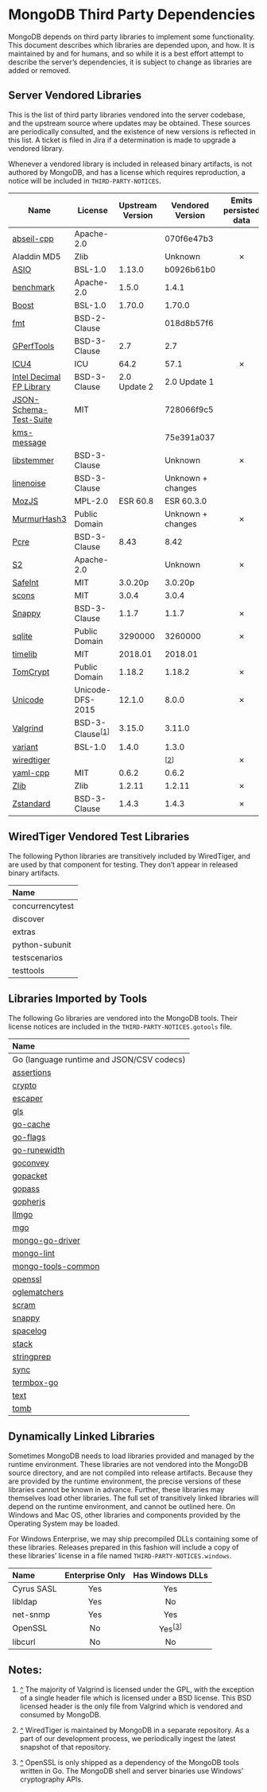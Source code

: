 # MongoDB Third Party Dependencies

MongoDB depends on third party libraries to implement some
functionality. This document describes which libraries are depended
upon, and how. It is maintained by and for humans, and so while it is a
best effort attempt to describe the server’s dependencies, it is subject
to change as libraries are added or removed.

## Server Vendored Libraries

This is the list of third party libraries vendored into the server
codebase, and the upstream source where updates may be obtained. These
sources are periodically consulted, and the existence of new versions is
reflected in this list. A ticket is filed in Jira if a determination is
made to upgrade a vendored library.

Whenever a vendored library is included in released binary artifacts, is
not authored by MongoDB, and has a license which requires reproduction,
a notice will be included in
`THIRD-PARTY-NOTICES`.

| Name                       | License           | Upstream Version | Vendored Version  | Emits persisted data | Distributed in Release Binaries |
| ---------------------------| ----------------- | ---------------- | ------------------| :------------------: | :-----------------------------: |
| [abseil-cpp]               | Apache-2.0        |                  | 070f6e47b3        |                      |                ✗                |
| Aladdin MD5                | Zlib              |                  | Unknown           |          ✗           |                ✗                |
| [ASIO]                     | BSL-1.0           | 1.13.0           | b0926b61b0        |                      |                ✗                |
| [benchmark]                | Apache-2.0        | 1.5.0            | 1.4.1             |                      |                                 |
| [Boost]                    | BSL-1.0           | 1.70.0           | 1.70.0            |                      |                ✗                |
| [fmt]                      | BSD-2-Clause      |                  | 018d8b57f6        |                      |                ✗                |
| [GPerfTools]               | BSD-3-Clause      | 2.7              | 2.7               |                      |                ✗                |
| [ICU4]                     | ICU               | 64.2             | 57.1              |          ✗           |                ✗                |
| [Intel Decimal FP Library] | BSD-3-Clause      | 2.0 Update 2     | 2.0 Update 1      |                      |                ✗                |
| [JSON-Schema-Test-Suite]   | MIT               |                  | 728066f9c5        |                      |                                 |
| [kms-message]              |                   |                  | 75e391a037        |                      |                ✗                |
| [libstemmer]               | BSD-3-Clause      |                  | Unknown           |          ✗           |                ✗                |
| [linenoise]                | BSD-3-Clause      |                  | Unknown + changes |                      |                ✗                |
| [MozJS]                    | MPL-2.0           | ESR 60.8         | ESR 60.3.0        |                      |                ✗                |
| [MurmurHash3]              | Public Domain     |                  | Unknown + changes |          ✗           |                ✗                |
| [Pcre]                     | BSD-3-Clause      | 8.43             | 8.42              |                      |                ✗                |
| [S2]                       | Apache-2.0        |                  | Unknown           |          ✗           |                ✗                |
| [SafeInt]                  | MIT               | 3.0.20p          | 3.0.20p           |                      |                                 |
| [scons]                    | MIT               | 3.0.4            | 3.0.4             |                      |                                 |
| [Snappy]                   | BSD-3-Clause      | 1.1.7            | 1.1.7             |          ✗           |                ✗                |
| [sqlite]                   | Public Domain     | 3290000          | 3260000           |          ✗           |                ✗                |
| [timelib]                  | MIT               | 2018.01          | 2018.01           |                      |                ✗                |
| [TomCrypt]                 | Public Domain     | 1.18.2           | 1.18.2            |          ✗           |                ✗                |
| [Unicode]                  | Unicode-DFS-2015  | 12.1.0           | 8.0.0             |          ✗           |                ✗                |
| [Valgrind]                 | BSD-3-Clause<sup>\[<a href="#note_vg" id="ref_vg">1</a>]</sup> | 3.15.0 | 3.11.0 | |             ✗                |
| [variant]                  | BSL-1.0           | 1.4.0            | 1.3.0             |                      |                ✗                |
| [wiredtiger]               |                   |                  | <sup>\[<a href="#note_wt" id="ref_wt">2</a>]</sup> | ✗ |  ✗                |
| [yaml-cpp]                 | MIT               | 0.6.2            | 0.6.2             |                      |                ✗                |
| [Zlib]                     | Zlib              | 1.2.11           | 1.2.11            |          ✗           |                ✗                |
| [Zstandard]                | BSD-3-Clause      | 1.4.3            | 1.4.3             |          ✗           |                ✗                |

[abseil-cpp]: https://github.com/abseil/abseil-cpp
[ASIO]: https://github.com/chriskohlhoff/asio
[benchmark]: https://github.com/google/benchmark
[Boost]: http://www.boost.org/
[fmt]: http://fmtlib.net/
[GPerfTools]: https://github.com/gperftools/gperftools
[ICU4]: http://site.icu-project.org/download/
[Intel Decimal FP Library]: https://software.intel.com/en-us/articles/intel-decimal-floating-point-math-library
[JSON-Schema-Test-Suite]: https://github.com/json-schema-org/JSON-Schema-Test-Suite
[kms-message]: https://github.com/mongodb-labs/kms-message
[libstemmer]: https://github.com/snowballstem/snowball
[linenoise]: https://github.com/antirez/linenoise
[MozJS]: https://www.mozilla.org/en-US/security/known-vulnerabilities/firefox-esr
[MurmurHash3]: https://github.com/aappleby/smhasher/blob/master/src/MurmurHash3.cpp
[Pcre]: http://www.pcre.org/
[S2]: https://github.com/google/s2geometry
[SafeInt]: https://github.com/dcleblanc/SafeInt
[scons]: https://github.com/SCons/scons
[Snappy]: https://github.com/google/snappy/releases
[sqlite]: https://sqlite.org/
[timelib]: https://github.com/derickr/timelib
[TomCrypt]: https://github.com/libtom/libtomcrypt/releases
[Unicode]: http://www.unicode.org/versions/enumeratedversions.html
[Valgrind]: http://valgrind.org/downloads/current.html
[variant]: https://github.com/mpark/variant
[wiredtiger]: https://github.com/wiredtiger/wiredtiger
[yaml-cpp]: https://github.com/jbeder/yaml-cpp/releases
[Zlib]: https://zlib.net/
[Zstandard]: https://github.com/facebook/zstd

## WiredTiger Vendored Test Libraries

The following Python libraries are transitively included by WiredTiger,
and are used by that component for testing. They don’t appear in
released binary artifacts.

| Name            |
| :-------------- |
| concurrencytest |
| discover        |
| extras          |
| python-subunit  |
| testscenarios   |
| testtools       |

## Libraries Imported by Tools

The following Go libraries are vendored into the MongoDB tools. Their
license notices are included in the `THIRD-PARTY-NOTICES.gotools` file.

| Name                                                                |
| :------------------------------------------------------------------ |
| Go (language runtime and JSON/CSV codecs)                           |
| [assertions](https://github.com/smartystreets/assertions)           |
| [crypto](https://golang.org/x/crypto)                               |
| [escaper](https://github.com/10gen/escaper)                         |
| [gls](https://github.com/jtolds/gls)                                |
| [go-cache](https://github.com/patrickmn/go-cache)                   |
| [go-flags](https://github.com/jessevdk/go-flags)                    |
| [go-runewidth](https://github.com/mattn/go-runewidth)               |
| [goconvey](https://github.com/smartystreets/goconvey)               |
| [gopacket](https://github.com/google/gopacket)                      |
| [gopass](https://github.com/howeyc/gopass)                          |
| [gopherjs](https://github.com/gopherjs/gopherjs)                    |
| [llmgo](https://github.com/10gen/llmgo)                             |
| [mgo](https://github.com/10gen/mgo)                                 |
| [mongo-go-driver](https://github.com/mongodb/mongo-go-driver)       |
| [mongo-lint](https://github.com/3rf/mongo-lint)                     |
| [mongo-tools-common](https://github.com/mongodb/mongo-tools-common) |
| [openssl](https://github.com/10gen/openssl)                         |
| [oglematchers](https://github.com/jacobsa/oglematchers)             |
| [scram](https://github.com/xdg/scram)                               |
| [snappy](https://github.com/golang/snappy)                          |
| [spacelog](https://github.com/spacemonkeygo/spacelog)               |
| [stack](https://github.com/go-stack/stack)                          |
| [stringprep](https://github.com/xdg/stringprep)                     |
| [sync](https://golang.org/x/sync)                                   |
| [termbox-go](https://github.com/nsf/termbox-go)                     |
| [text](https://golang.org/x/text)                                   |
| [tomb](https://gopkg.in/tomb.v2)                                    |

## Dynamically Linked Libraries

Sometimes MongoDB needs to load libraries provided and managed by the
runtime environment. These libraries are not vendored into the MongoDB
source directory, and are not compiled into release artifacts. Because
they are provided by the runtime environment, the precise versions of
these libraries cannot be known in advance. Further, these libraries may
themselves load other libraries. The full set of transitively linked
libraries will depend on the runtime environment, and cannot be outlined
here. On Windows and Mac OS, other libraries and components provided by
the Operating System may be loaded.

For Windows Enterprise, we may ship precompiled DLLs containing some of
these libraries. Releases prepared in this fashion will include a copy
of these libraries’ license in a file named
`THIRD-PARTY-NOTICES.windows`.

| Name       | Enterprise Only | Has Windows DLLs |
| :--------- | :-------------: | :--------------: |
| Cyrus SASL |       Yes       |     Yes          |
| libldap    |       Yes       |     No           |
| net-snmp   |       Yes       |     Yes          |
| OpenSSL    |       No        |     Yes<sup>\[<a href="#note_ssl" id="ref_ssl">3</a>]</sup>    |
| libcurl    |       No        |     No           |


## Notes:

1. <a id="note_vg" href="#ref_vg">^</a>
    The majority of Valgrind is licensed under the GPL, with the exception of a single
    header file which is licensed under a BSD license. This BSD licensed header is the only
    file from Valgrind which is vendored and consumed by MongoDB.

2. <a id="note_wt" href="#ref_wt">^</a>
    WiredTiger is maintained by MongoDB in a separate repository. As a part of our
    development process, we periodically ingest the latest snapshot of that repository.

3. <a id="note_ssl" href="#ref_ssl">^</a>
    OpenSSL is only shipped as a dependency of the MongoDB tools written in Go. The MongoDB
    shell and server binaries use Windows’ cryptography APIs.

